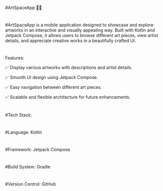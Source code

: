 #ArtSpaceApp 🎨📱
#
#ArtSpaceApp is a mobile application designed to showcase and explore artworks in an interactive and visually appealing way. Built with Kotlin and Jetpack Compose, it allows users to browse different art pieces, view artist details, and appreciate creative works in a beautifully crafted UI.
#
#
Features:

✅ Display various artworks with descriptions and artist details.

✅ Smooth UI design using Jetpack Compose.

✅ Easy navigation between different art pieces.

✅ Scalable and flexible architecture for future enhancements.
#
#Tech Stack:
#
#Language: Kotlin
#
#Framework: Jetpack Compose
#
#Build System: Gradle
#
#Version Control: GitHub
